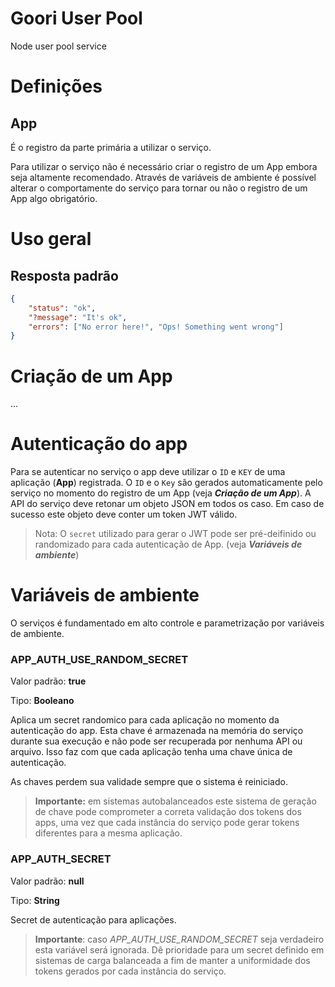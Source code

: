# Goori User Pool
Node user pool service

# Definições
## App
É o registro da parte primária a utilizar o serviço.

Para utilizar o serviço não é necessário criar o registro de um App embora seja altamente recomendado. Através de variáveis de ambiente é possível alterar o comportamente do serviço para tornar ou não o registro de um App algo obrigatório.

# Uso geral
## Resposta padrão
```json
{
    "status": "ok",
    "?message": "It's ok",
    "errors": ["No error here!", "Ops! Something went wrong"]
}
```
# Criação de um App
...
# Autenticação do app
Para se autenticar no serviço o app deve utilizar o `ID` e `KEY` de uma aplicação (**App**) registrada. O `ID` e o `Key` são gerados automaticamente pelo serviço no momento do registro de um App (veja ***Criação de um App***). A API do serviço deve retonar um objeto JSON em todos os caso. Em caso de sucesso este objeto deve conter um token JWT válido.
> Nota: O `secret` utilizado para gerar o JWT pode ser pré-deifinido ou randomizado para cada autenticação de App. (veja ***Variáveis de ambiente***)

# Variáveis de ambiente
O serviços é fundamentado em alto controle e parametrização por variáveis de ambiente.

### APP_AUTH_USE_RANDOM_SECRET
Valor padrão: **true**

Tipo: **Booleano**

Aplica um secret randomico para cada aplicação no momento da autenticação do app. Esta chave é armazenada na memória do serviço durante sua execução e não pode ser recuperada por nenhuma API ou arquivo. Isso faz com que cada aplicação tenha uma chave única de autenticação.

As chaves perdem sua validade sempre que o sistema é reiniciado.

> **Importante:** em sistemas autobalanceados este sistema de geração de chave pode comprometer a correta validação dos tokens dos apps, uma vez que cada instância do serviço pode gerar tokens diferentes para a mesma aplicação.

### APP_AUTH_SECRET
Valor padrão: **null**

Tipo: **String**

Secret de autenticação para aplicações.

> **Importante**: caso *APP_AUTH_USE_RANDOM_SECRET* seja verdadeiro esta variável será ignorada. Dê prioridade para um secret definido em sistemas de carga balanceada a fim de manter a uniformidade dos tokens gerados por cada instância do serviço.


